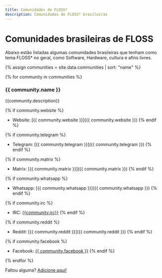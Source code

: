 ```yaml
---
title: Comunidades de FLOSS*
description: Comunidades de FLOSS* brasileiras
---
```


# Comunidades brasileiras de FLOSS

Abaixo estão listadas algumas comunidades brasileiras que tenham como tema FLOSS* no geral, como Software, Hardware, cultura e afins livres.

{% assign communities = site.data.communities | sort: "name" %}

{% for community in communities %}


### {{ community.name }}

{{community.description}}

{% if community.website %}
- Website: [{{ community.website }}]({{ community.website }})
{% endif %}

{% if community.telegram %}
- Telegram: [{{ community.telegram }}]({{ community.telegram }})
{% endif %}

{% if community.matrix %}
- Matrix: [{{ community.matrix }}]({{ community.matrix }})
{% endif %}

{% if community.whatsapp %}
- Whatsapp: [{{ community.whatsapp }}]({{ community.whatsapp }})
{% endif %}

{% if community.irc %}
- IRC: [{{community.irc}}](community.irc)
{% endif %}

{% if community.reddit %}
- Reddit: [{{ community.reddit }}]({{ community.reddit }})
{% endif %}

{% if community.facebook %}
- Facebook: [{{ community.facebook }}](community.facebook)
{% endif %}


{% endfor %}

Faltou alguma? [Adicione aqui!](https://github.com/gelos-icmc/site/blob/main/src/_data/communities.yml)
